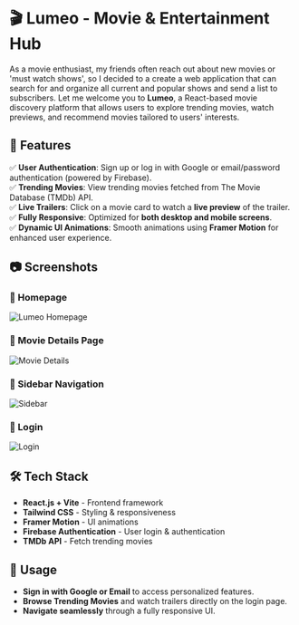 # 🎬 Lumeo - Movie & Entertainment Hub
As a movie enthusiast, my friends often reach out about new movies or 'must watch shows', so I decided to a create a web application that can search for and organize all current and popular shows and send a list to subscribers. 
Let me welcome you to **Lumeo**, a React-based movie discovery platform that allows users to explore trending movies, watch previews, and recommend movies tailored to users' interests.

## 🚀 Features

✅ **User Authentication**: Sign up or log in with Google or email/password authentication (powered by Firebase).  
✅ **Trending Movies**: View trending movies fetched from The Movie Database (TMDb) API.  
✅ **Live Trailers**: Click on a movie card to watch a **live preview** of the trailer.  
✅ **Fully Responsive**: Optimized for **both desktop and mobile screens**.  
✅ **Dynamic UI Animations**: Smooth animations using **Framer Motion** for enhanced user experience.  

## 📷 Screenshots

### 🔹 Homepage
![Lumeo Homepage](https://github.com/user-attachments/assets/10662606-224a-410e-b778-2ae082e83cea)

### 🔹 Movie Details Page
![Movie Details](https://github.com/user-attachments/assets/cf6a840c-0bf4-4992-85f2-b729543e71c6)

### 🔹 Sidebar Navigation
![Sidebar](https://github.com/user-attachments/assets/ba8d72a2-5f77-4055-a5bd-04383f27b76f)

### 🔹 Login
![Login](https://github.com/user-attachments/assets/cfab3bf5-0d97-4fa0-a950-285ebb655b3e)

## 🛠️ Tech Stack

- **React.js + Vite** - Frontend framework
- **Tailwind CSS** - Styling & responsiveness
- **Framer Motion** - UI animations
- **Firebase Authentication** - User login & authentication
- **TMDb API** - Fetch trending movies


## 📌 Usage
- **Sign in with Google or Email** to access personalized features.
- **Browse Trending Movies** and watch trailers directly on the login page.
- **Navigate seamlessly** through a fully responsive UI.



